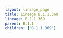 ```yaml
---
layout: lineage_page
title: Lineage B.1.1.369
lineage: B.1.1.369
parent: B.1.1
children: ['B.1.1.369']
---
```

